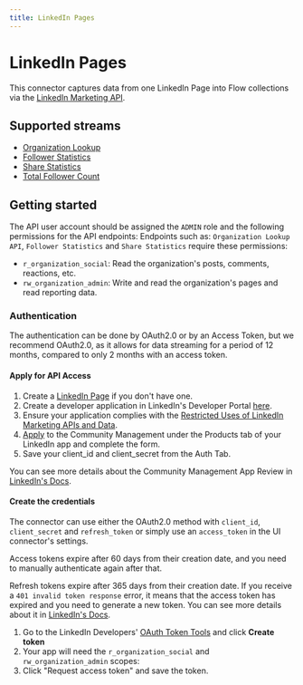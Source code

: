 ```yaml
---
title: LinkedIn Pages
---
```


# LinkedIn Pages

This connector captures data from one LinkedIn Page into Flow collections via the [LinkedIn Marketing API](https://learn.microsoft.com/en-us/linkedin/marketing/integrations/marketing-integrations-overview?view=li-lms-2024-03).

## Supported streams

- [Organization Lookup](https://docs.microsoft.com/en-us/linkedin/marketing/integrations/community-management/organizations/organization-lookup-api?tabs=http#retrieve-organizations)
- [Follower Statistics](https://docs.microsoft.com/en-us/linkedin/marketing/integrations/community-management/organizations/follower-statistics?tabs=http#retrieve-lifetime-follower-statistics)
- [Share Statistics](https://docs.microsoft.com/en-us/linkedin/marketing/integrations/community-management/organizations/share-statistics?tabs=http#retrieve-lifetime-share-statistics)
- [Total Follower Count](https://docs.microsoft.com/en-us/linkedin/marketing/integrations/community-management/organizations/organization-lookup-api?tabs=http#retrieve-organization-follower-count)

## Getting started
The API user account should be assigned the `ADMIN` role and the following permissions for the API endpoints:
Endpoints such as: `Organization Lookup API`, `Follower Statistics` and `Share Statistics` require these permissions:
- `r_organization_social`: Read the organization's posts, comments, reactions, etc.
- `rw_organization_admin`: Write and read the organization's pages and read reporting data.

### Authentication
The authentication can be done by OAuth2.0 or by an Access Token, but we recommend OAuth2.0, as it allows for data streaming for a period of 12 months, compared to only 2 months with an access token.

#### Apply for API Access
1. Create a [LinkedIn Page](https://www.linkedin.com/help/linkedin/answer/a543852) if you don't have one.
2. Create a developer application in LinkedIn's Developer Portal [here](https://www.linkedin.com/developers/apps/new).
3. Ensure your application complies with the [Restricted Uses of LinkedIn Marketing APIs and Data](https://learn.microsoft.com/en-us/linkedin/marketing/restricted-use-cases?view=li-lms-2024-03).
4. [Apply](https://learn.microsoft.com/en-us/linkedin/marketing/increasing-access?view=li-lms-2024-03#increasing-access) to the Community Management under the Products tab of your LinkedIn app and complete the form.
5. Save your client_id and client_secret from the Auth Tab.

You can see more details about the Community Management App Review in [LinkedIn's Docs](https://learn.microsoft.com/en-us/linkedin/marketing/community-management-app-review?view=li-lms-2024-03).

#### Create the credentials
The connector can use either the OAuth2.0 method with `client_id`, `client_secret` and `refresh_token` or simply use an `access_token` in the UI connector's settings.

Access tokens expire after 60 days from their creation date, and you need to manually authenticate again after that.

Refresh tokens expire after 365 days from their creation date. If you receive a `401 invalid token response` error, it means that the access token has expired and you need to generate a new token. You can see more details about it in [LinkedIn's Docs](https://docs.microsoft.com/en-us/linkedin/shared/authentication/authorization-code-flow).

1. Go to the LinkedIn Developers' [OAuth Token Tools](https://www.linkedin.com/developers/tools/oauth) and click **Create token**
2. Your app will need the `r_organization_social` and `rw_organization_admin` scopes:
3. Click "Request access token" and save the token.
